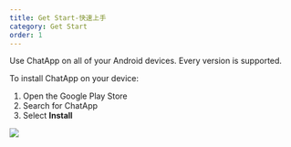 ```yaml
---
title: Get Start-快速上手
category: Get Start
order: 1
---
```


Use ChatApp on all of your Android devices. Every version is supported.

To install ChatApp on your device:

1. Open the Google Play Store
2. Search for ChatApp
3. Select **Install**

![](//placehold.it/800x600)
